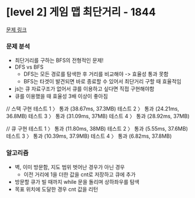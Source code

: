 # [level 2] 게임 맵 최단거리 - 1844

[문제 링크](https://school.programmers.co.kr/learn/courses/30/lessons/1844)

### 문제 분석

- 최단거리를 구하는 BFS의 전형적인 문제!
- DFS vs BFS
  - DFS는 모든 경로를 탐색한 후 거리를 비교해야 -> 효율성 통과 못함
  - BFS는 타겟이 발견되면 바로 종료할 수 있어서 최단거리 구할 때 효율적임
- js는 큐 자료구조가 없어서 큐를 이용하고 싶다면 직접 구현해야함
- 큐를 이용했을 때 효율성 3배 이상이 좋아짐

// 스택 구현
테스트 1 〉 통과 (38.67ms, 37.3MB)
테스트 2 〉 통과 (24.21ms, 36.8MB)
테스트 3 〉 통과 (31.09ms, 37MB)
테스트 4 〉 통과 (28.92ms, 37MB)

// 큐 구현
테스트 1 〉 통과 (11.80ms, 38MB)
테스트 2 〉 통과 (5.55ms, 37.6MB)
테스트 3 〉 통과 (10.39ms, 37.9MB)
테스트 4 〉 통과 (6.82ms, 37.8MB)

### 알고리즘

- 벽, 이미 방문함, 지도 범위 벗어난 경우가 아닌 경우
  - 이전 거리에 1을 더한 값을 cnt로 저장하고 큐에 추가
- 방문할 큐가 빌 때까지 while 문을 돌리며 상하좌우를 탐색
- 목표 위치에 도달한 경우 cnt 값을 리턴
